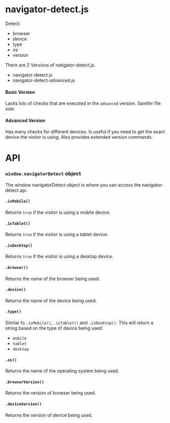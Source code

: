 navigator-detect.js
===================

Detect:

- browser
- device
- type
- os
- version

There are 2 Versions of natigator-detect.js.

- navigator-detect.js
- navigator-detect-advanced.js

#### Basic Version

Lacks lots of checks that are executed in the `advanced` version. Samller file
size.

#### Advanced Version

Has many checks for different devices. Is useful if you need to get the exact
device the visitor is using. Also provides extended version commands.

API
===

### `window.navigatorDetect` object

The window navigatorDetect object is where you can access the navigator-detect api.

#### `.isMobile()`

Returns `true` if the visitor is using a mobile device.

#### `.isTablet()`

Returns `true` if the visitor is using a tablet device.

#### `.isDesktop()`

Returns `true` if the visitor is using a desktop device.

#### `.browser()`

Returns the name of the browser being used.

#### `.device()`

Returns the name of the device being used.

#### `.type()`

Similar to `.isMobile()`, `.isTablet()` and `.isDesktop()`. This will return a string
based on the type of device being used:

- `mobile`
- `tablet`
- `desktop`

#### `.os()`

Returns the name of the operating system being used.

#### `.browserVersion()`

Returns the version of browser being used.

#### `.deviceVersion()`

Returns the version of device being used.